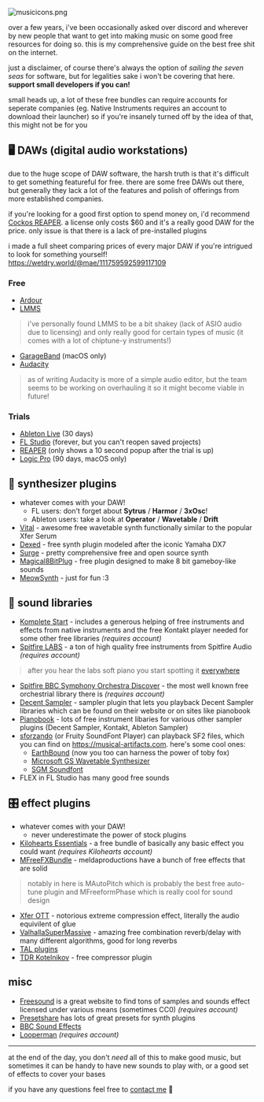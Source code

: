 ![musicicons.png](/assets/blog_img/19022024-free-music-stuff/musicicons.png)

over a few years, i've been occasionally asked over discord and wherever by new 
people that want to get into making music on some good free resources for doing so.
this is my comprehensive guide on the best free shit on the internet.

just a disclaimer, of course there's always the option of *sailing the seven seas* for
software, but for legalities sake i won't be covering that here.
**support small developers if you can!**

small heads up, a lot of these free bundles can require accounts for seperate companies
(eg. Native Instruments requires an account to download their launcher) 
so if you're insanely turned off by the idea of that, this might not be for you

## 🖥️ DAWs (digital audio workstations)
due to the huge scope of DAW software, the harsh truth is that it's 
difficult to get something featureful for free. 
there are some free DAWs out there, but generally they lack a lot 
of the features and polish of offerings from more established companies.

if you're looking for a good first option to spend money on, i'd recommend 
[Cockos REAPER](https://www.reaper.fm/). a license only costs $60 and it's a really
good DAW for the price. only issue is that there is a lack of pre-installed plugins

i made a full sheet comparing prices of every major DAW if you're 
intrigued to look for something yourself! 
https://wetdry.world/@mae/111759592599117109

### Free
- [Ardour](https://ardour.org/)
- [LMMS](https://lmms.io/lsp/)
> i've personally found LMMS to be a bit shakey (lack of ASIO audio due to 
> licensing) and only really good for certain types of music (it comes 
> with a lot of chiptune-y instruments!)
- [GarageBand](https://www.apple.com/uk/mac/garageband/) (macOS only)
- [Audacity](https://www.audacityteam.org/)
> as of writing Audacity is more of a simple audio editor, but the team
> seems to be working on overhauling it so it might become viable in
> future! 

### Trials
- [Ableton Live](https://ableton.com/trial) (30 days)
- [FL Studio](https://www.image-line.com/fl-studio-download/) (forever, but you can't reopen saved projects)
- [REAPER](https://www.reaper.fm/) (only shows a 10 second popup after the trial is up)
- [Logic Pro](https://www.apple.com/uk/logic-pro/trial/) (90 days, macOS only)


## 🎹 synthesizer plugins

- whatever comes with your DAW!
  - FL users: don't forget about **Sytrus** / **Harmor** / **3xOsc**!
  - Ableton users: take a look at **Operator** / **Wavetable** / **Drift**
- [Vital](https://vital.audio) - awesome free wavetable synth functionally 
similar to the popular Xfer Serum
- [Dexed](https://asb2m10.github.io/dexed/) - free synth plugin modeled
after the iconic Yamaha DX7
- [Surge](https://surge-synthesizer.github.io/) - pretty comprehensive free
and open source synth
- [Magical8BitPlug](https://ymck.net/app/magical-8bit-plug-en) - free plugin designed
to make 8 bit gameboy-like sounds
- [MeowSynth](https://plugins4free.com/plugin/633/) - just for fun :3

## 🎺 sound libraries

- [Komplete Start](https://www.native-instruments.com/en/products/komplete/bundles/komplete-start/) - includes a generous helping of free instruments and effects from 
native instruments and the free Kontakt player needed for some other free 
libraries *(requires account)*
- [Spitfire LABS](https://labs.spitfireaudio.com/) - a ton of high quality 
free instruments from Spitfire Audio *(requires account)*
> after you hear the labs soft piano you start spotting it 
> [everywhere](https://www.youtube.com/watch?v=ivZ9wYvApRI)
- [Spitfire BBC Symphony Orchestra Discover](https://www.spitfireaudio.com/bbc-symphony-orchestra-discover) -
the most well known free orchestrial library there is *(requires account)*
- [Decent Sampler](https://www.decentsamples.com/product/decent-sampler-plugin/) - 
sampler plugin that lets you playback Decent Sampler libraries which can be found
on their website or on sites like pianobook
- [Pianobook](https://www.pianobook.co.uk) - lots of free instrument libaries
for various other sampler plugins (Decent Sampler, Kontakt, Ableton Sampler)
- [sforzando](https://www.plogue.com/products/sforzando.html) (or Fruity SoundFont Player) can playback SF2 files, 
which you can find on https://musical-artifacts.com. here's some cool ones:
  - [EarthBound](https://musical-artifacts.com/artifacts/210) (now you too can harness the power of toby fox)
  - [Microsoft GS Wavetable Synthesizer](https://musical-artifacts.com/artifacts/713)
  - [SGM Soundfont](https://musical-artifacts.com/artifacts/855)
- FLEX in FL Studio has many good free sounds

## 🎛️ effect plugins

- whatever comes with your DAW!
  - never underestimate the power of stock plugins
- [Kilohearts Essentials](https://kilohearts.com/products/kilohearts_essentials) - 
a free bundle of basically any basic effect you could want *(requires Kilohearts account)*
- [MFreeFXBundle](https://www.meldaproduction.com/MFreeFXBundle) - meldaproductions 
have a bunch of free effects that are solid
> notably in here is MAutoPitch which is probably the best free auto-tune plugin
> and MFreeformPhase which is really cool for sound design
- [Xfer OTT](https://xferrecords.com/freeware) - notorious extreme compression
effect, literally the audio equivilent of glue
- [ValhallaSuperMassive](https://valhalladsp.com/shop/reverb/valhalla-supermassive/) - amazing free combination reverb/delay with many different algorithms, good for long reverbs
- [TAL plugins](https://tal-software.com/products)
- [TDR Kotelnikov](https://www.tokyodawn.net/tdr-kotelnikov/) - free compressor plugin


## misc
- [Freesound](https://freesound.org/) is a great website to find tons of samples
and sounds effect licensed under various means (sometimes CC0) *(requires account)*
- [Presetshare](https://presetshare.com/) has lots of great presets for synth plugins
- [BBC Sound Effects](https://sound-effects.bbcrewind.co.uk/)
- [Looperman](https://www.looperman.com/) *(requires account)*
---

at the end of the day, you don't *need* all of this to make good music, but
sometimes it can be handy to have new sounds to play with, or a good set of effects
to cover your bases

if you have any questions feel free to [contact me](/contact) 💜